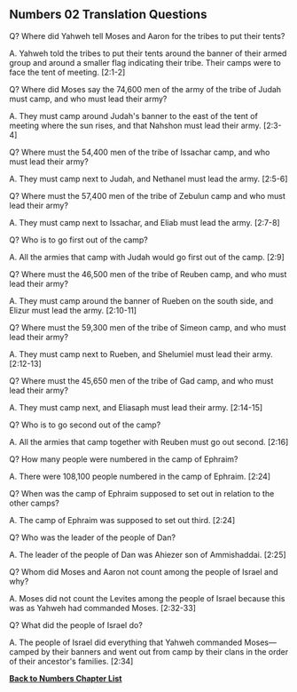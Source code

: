 ## Numbers 02 Translation Questions ##

Q? Where did Yahweh tell Moses and Aaron for the tribes to put their tents?

A. Yahweh told the tribes to put their tents around the banner of their armed group and around a smaller flag indicating their tribe. Their camps were to face the tent of meeting. [2:1-2]

Q? Where did Moses say the 74,600 men of the army of the tribe of Judah must camp, and who must lead their army?

A. They must camp around Judah's banner to the east of the tent of meeting where the sun rises, and that Nahshon must lead their army. [2:3-4]

Q? Where must the 54,400 men of the tribe of Issachar camp, and who must lead their army?

A. They must camp next to Judah, and Nethanel must lead the army. [2:5-6]

Q? Where must the 57,400 men of the tribe of Zebulun camp and who must lead their army?

A. They must camp next to Issachar, and Eliab must lead the army. [2:7-8]

Q? Who is to go first out of the camp?

A. All the armies that camp with Judah would go first out of the camp. [2:9]

Q? Where must the 46,500 men of the tribe of Reuben camp, and who must lead their army?

A. They must camp around the banner of Rueben on the south side, and Elizur must lead the army. [2:10-11]

Q? Where must the 59,300 men of the tribe of Simeon camp, and who must lead their army?

A. They must camp next to Rueben, and Shelumiel must lead their army. [2:12-13]

Q? Where must the 45,650 men of the tribe of Gad camp, and who must lead their army?

A. They must camp next, and Eliasaph must lead their army. [2:14-15]

Q? Who is to go second out of the camp?

A. All the armies that camp together with Reuben must go out second. [2:16]

Q? How many people were numbered in the camp of Ephraim?

A. There were 108,100 people numbered in the camp of Ephraim. [2:24]

Q? When was the camp of Ephraim supposed to set out in relation to the other camps?

A. The camp of Ephraim was supposed to set out third. [2:24]

Q? Who was the leader of the people of Dan?

A. The leader of the people of Dan was Ahiezer son of Ammishaddai. [2:25]

Q? Whom did Moses and Aaron not count among the people of Israel and why?

A. Moses did not count the Levites among the people of Israel because this was as Yahweh had commanded Moses. [2:32-33]

Q? What did the people of Israel do?

A. The people of Israel did everything that Yahweh commanded Moses—camped by their banners and went out from camp by their clans in the order of their ancestor's families. [2:34]

__[Back to Numbers Chapter List](./)__

